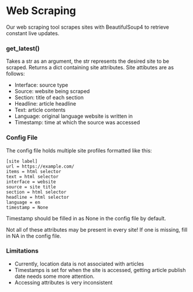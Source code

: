 # Web Scraping
Our web scraping tool scrapes sites with BeautifulSoup4 to retrieve constant live updates.

### get_latest()
Takes a str as an argument, the str represents the desired site to be scraped. Returns a dict containing site attributes.
Site attibutes are as follows:
- Interface: source type
- Source: website being scraped
- Section: title of each section
- Headline: article headline
- Text: article contents
- Language: original language website is written in
- Timestamp: time at which the source was accessed

### Config File
The config file holds multiple site profiles formatted like this:

```
[site label]
url = https://example.com/
items = html selector
text = html selector
interface = website
source = site title
section = html selector
headline = html selector
language = en
timestamp = None
```
Timestamp should be filled in as None in the config file by default.

Not all of these attributes may be present in every site! If one is missing, fill in NA in the config file.

### Limitations
- Currently, location data is not associated with articles
- Timestamps is set for when the site is accessed, getting article publish date needs some more attention.
- Accessing attributes is very inconsistent